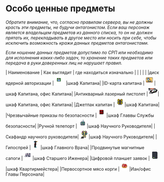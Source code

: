 # Особо ценные предметы
*Обратите внимание, что, согласно правилам сервера, вы не должны красть эти предметы, не будучи антагонистом. Если ваш персонаж является владельцем предметов из данного списка, то он не должен прятать их, перекладывать в другое место или носить при себе, чтобы исключить возможность кражи данных предметов антагонистами.*

*Если ношение данных предметов допустимо по СРП или необходимо для исполнения каких-либо задач, то хранение таких предметов или передача в руки доверенных лиц не нарушает правил.*

| Наименование | Как выглядит | где находиться изначально |
|  |  |  |
|диск ядерной авторизации  | ![nucdisk](../images/objects/highrisks/NuclearDisk.gif) |шкаф Kапитана|
|ID-карта капитана  |![idcapitan](../images/objects/highrisks/Id_card_captain.png)|шкаф Kапитана, офис Kапитана|
|Антикварный лазерный пистолет |![antiquelaser](../images/objects/highrisks/Antique_laser_gun.png)|шкаф Kапитана, офис Kапитана|
|Джетпак капитан |![capjet](../images/objects/highrisks/Captainjetpack.png)|шкаф Kапитана|
|Чрезвычайные приказы по безопасности |![protocols](../images/objects/highrisks/Folder-sec-doc.png)|шкаф Главвы Службы безопасности|
|Ручной телепорт |![rdteleport](../images/objects/highrisks/Hand_teleporter.gif)|шкаф Научного Руководителя|
|Скафандр научного руководителя|![rdskaf](../images/objects/highrisks/ResearchDirectorSpacesuit.png)|шкаф Научного Руководителя|
|Гипоспрей |![hypo](../images/objects/highrisks/Hypospray.png)|шкаф Главного Врача|
|Продвинутые магнитные сапоги |![advceboots](../images/objects/highrisks/Magboots-advanced.png)|шкаф Старшего Иженера|
|Цифровой планшет заявок |![digital](../images/objects/highrisks/Qm_clipboard.png)|шкаф Квартирмейстера|
|Первосортное мясо корги |![korgimeat](../images/objects/highrisks/FoodMeatCorgi.png)|Иан/офис Главы Персонала|





